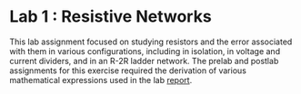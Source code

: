 # Lab 1 : Resistive Networks

This lab assignment focused on studying resistors and the error associated with them in various configurations, including in isolation, in voltage and current dividers, and in an R-2R ladder network.
The prelab and postlab assignments for this exercise required the derivation of various mathematical expressions used in the lab [report](https://github.com/anushadatar/olin-circuits-sp19/blob/master/Lab_1_Resistive_Networks/report/Lab1_Report.pdf). 

